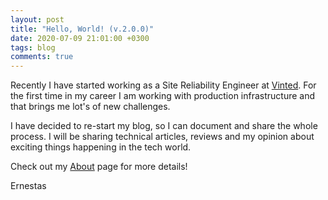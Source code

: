 ```yaml
---
layout: post
title: "Hello, World! (v.2.0.0)"
date: 2020-07-09 21:01:00 +0300
tags: blog
comments: true
---
```


Recently I have started working as a Site Reliability Engineer at [Vinted](https://vinted.com). For the first time in my career I am working with production infrastructure and that brings me lot's of new challenges.

I have decided to re-start my blog, so I can document and share the whole process. I will be sharing technical articles, reviews and my opinion about exciting things happening in the tech world.

Check out my [About](/about) page for more details!

Ernestas
